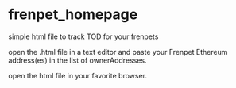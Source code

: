 # frenpet_homepage
simple html file to track TOD for your frenpets

open the .html file in a text editor and paste your Frenpet Ethereum address(es) in the list of ownerAddresses. 

open the html file in your favorite browser.
